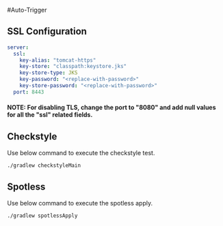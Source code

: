 #Auto-Trigger

## SSL Configuration
```yaml
server:
  ssl:
    key-alias: "tomcat-https"
    key-store: "classpath:keystore.jks"
    key-store-type: JKS
    key-password: "<replace-with-password>"
    key-store-password: "<replace-with-password>"
  port: 8443
```
#### NOTE: For disabling TLS, change the port to "8080" and add null values for all the "ssl" related fields. 

## Checkstyle
Use below command to execute the checkstyle test.
```shell
./gradlew checkstyleMain
```

## Spotless
Use below command to execute the spotless apply.
```shell
./gradlew spotlessApply
```

